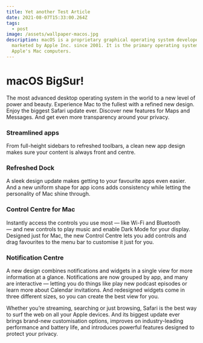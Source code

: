 ```yaml
---
title: Yet another Test Article
date: 2021-08-07T15:33:00.264Z
tags:
  - post
image: /assets/wallpaper-macos.jpg
description: macOS is a proprietary graphical operating system developed and
  marketed by Apple Inc. since 2001. It is the primary operating system for
  Apple's Mac computers.
---
```

# **macOS BigSur!**

The most advanced desktop operating system in the world to a new level of power and beauty. Experience Mac to the fullest with a refined new design. Enjoy the biggest Safari update ever. Discover new features for Maps and Messages. And get even more transparency around your privacy.



### Streamlined apps

From full-height sidebars to refreshed toolbars, a clean new app design makes sure your content is always front and centre.

### Refreshed Dock

A sleek design update makes getting to your favourite apps even easier. And a new uniform shape for app icons adds consistency while letting the personality of Mac shine through.

### Control Centre for Mac

Instantly access the controls you use most — like Wi-Fi and Bluetooth — and new controls to play music and enable Dark Mode for your display. Designed just for Mac, the new Control Centre lets you add controls and drag favourites to the menu bar to customise it just for you.

### Notification Centre

A new design combines notifications and widgets in a single view for more information at a glance. Notifications are now grouped by app, and many are interactive — letting you do things like play new podcast episodes or learn more about Calendar invitations. And redesigned widgets come in three different sizes, so you can create the best view for you.



Whether you’re streaming, searching or just browsing, Safari is the best way to surf the web on all your Apple devices. And its biggest update ever brings brand-new customisation options, improves on industry-leading performance and battery life, and introduces powerful features designed to protect your privacy.